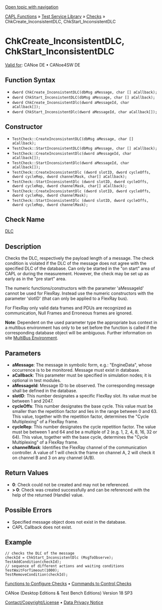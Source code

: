 [Open topic with navigation](../../../../../CANoeDEFamily.htm#Topics/CAPLFunctions/Test/Functions/CAPLfunctionChkCreateInconsistentDlc.md)

[CAPL Functions](../../CAPLfunctions.md) » [Test Service Library](../CAPLfunctionsTSLOverview.md) » [Checks](../CAPLfunctionsTSLCheckOverview.md) » ChkCreate_InconsistentDLC, ChkStart_InconsistentDLC

# ChkCreate_InconsistentDLC, ChkStart_InconsistentDLC

[Valid for](../../../Shared/FeatureAvailability.md): CANoe DE • CANoe4SW DE

## Function Syntax

- `dword ChkCreate_InconsistentDLC(dbMsg aMessage, char [] aCallback);`
- `dword ChkStart_InconsistentDLC(dbMsg aMessage, char [] aCallback);`
- `dword ChkCreate_InconsistentDlc(dword aMessageId, char aCallback[]);`
- `dword ChkStart_InconsistentDlc(dword aMessageId, char aCallback[]);`

## Constructor

- `TestCheck::CreateInconsistentDLC(dbMsg aMessage, char [] aCallback);`
- `TestCheck::StartInconsistentDLC(dbMsg aMessage, char [] aCallback);`
- `TestCheck::CreateInconsistentDlc(dword aMessageId, char aCallback[]);`
- `TestCheck::StartInconsistentDlc(dword aMessageId, char aCallback[]);`
- `TestCheck::CreateInconsistentDlc (dword slotID, dword cycleOffs, dword cycleRep, dword channelMask, char[] aCallback);`
- `TestCheck::StartInconsistentDlc (dword slotID, dword cycleOffs, dword cycleRep, dword channelMask, char[] aCallback);`
- `TestCheck::CreateInconsistentDlc (dword slotID, dword cycleOffs, dword cycleRep, dword channelMask);`
- `TestCheck::StartInconsistentDlc (dword slotID, dword cycleOffs, dword cycleRep, dword channelMask);`

## Check Name

[DLC](../../../TestCommands/CheckDescriptions/CDDLC.md)

## Description

Checks the DLC, respectively the payload length of a message. The check condition is violated if the DLC of the message does not agree with the specified DLC of the database. Can only be started in the "on start" area of CAPL or during the measurement. However, the check may be set up as early as in the "pre start" area.

The numeric functions/constructors with the parameter 'aMessageId' cannot be used for FlexRay. Instead use the numeric constructors with the parameter 'slotID' (that can only be applied to a FlexRay bus).

For FlexRay only valid data frames and PDUs are recognized as communication, Null Frames and Erroneous frames are ignored.

**Note**: Dependent on the used parameter type the appropriate bus context in a multibus environment has only to be set before the function is called if the corresponding database object will be ambiguous. Further information on site [MultiBus Environment](../../../Shared/CAPL/General/TestMultiBusEnvironment.md).

## Parameters

- **aMessage**: The message in symbolic form, e.g.: "EngineData", whose occurrence is to be monitored. Message must exist in database.
- **aCallback**: This parameter must be specified in simulation nodes; it is optional in test modules.
- **aMessageId**: Message ID to be observed. The corresponding message shall be defined in the database.
- **slotID**: This number designates a specific FlexRay slot. Its value must be between 1 and 2047.
- **cycleOffs**: This number designates the base cycle. This value must be smaller than the repetition factor and lies in the range between 0 and 63. This value, together with the repetition factor, determines the "Cycle Multiplexing" of a FlexRay frame.
- **cycleRep**: This number designates the cycle repetition factor. The value must be between 1 and 64 and be a multiple of 2 (e.g. 1, 2, 4, 8, 16, 32 or 64). This value, together with the base cycle, determines the "Cycle Multiplexing" of a FlexRay frame.
- **channelMask**: Identifies the FlexRay channel of the communication controller. A value of 1 will check the frame on channel A, 2 will check it on channel B and 3 on any channel (A/B).

## Return Values

- **0**: Check could not be created and may not be referenced.
- **> 0**: Check was created successfully and can be referenced with the help of the returned (Handle) value.

## Possible Errors

- Specified message object does not exist in the database.
- CAPL Callback does not exist.

## Example

```plaintext
// checks the DLC of the message
checkId = ChkStart_InconsistentDlc (MsgToObserve);
TestAddCondition(checkId);
// sequence of different actions and waiting conditions
TestWaitForTimeout(1000);
TestRemoveCondition(checkId);
```

[Functions to Configure Checks](../CAPLfunctionsTSLConfigurationFunctions.md) • [Commands to Control Checks](../CAPLfunctionsTSLCheckControlCommands.md)

CANoe (Desktop Editions & Test Bench Editions) Version 18 SP3

[Contact/Copyright/License](../../../Shared/ContactCopyrightLicense.md) • [Data Privacy Notice](https://www.vector.com/int/en/company/get-info/privacy-policy/)
